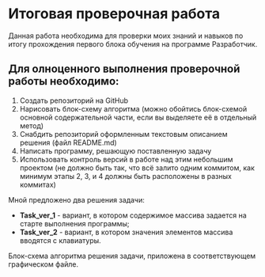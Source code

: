 # Итоговая проверочная работа

Данная работа необходима для проверки моих знаний и навыков по итогу прохождения первого блока обучения на программе Разработчик.


## Для олноценного выполнения проверочной работы необходимо:

1. Создать репозиторий на GitHub
2. Нарисовать блок-схему алгоритма (можно обойтись блок-схемой основной содержательной части, если вы выделяете её в отдельный метод)
3. Снабдить репозиторий оформленным текстовым описанием решения (файл README.md)
4. Написать программу, решающую поставленную задачу
5. Использовать контроль версий в работе над этим небольшим проектом (не должно быть так, что всё залито одним коммитом, как минимум этапы 2, 3, и 4 должны быть расположены в разных коммитах)

Мной предложено два решения задачи:
- **Task_ver_1** - вариант, в котором содержимое массива задается на старте выполнения программы;
- **Task_ver_2** - вариант, в котором значения элементов массива вводятся с клавиатуры.

Блок-схема алгоритма решения задачи, приложена в соответствующем графическом файле.